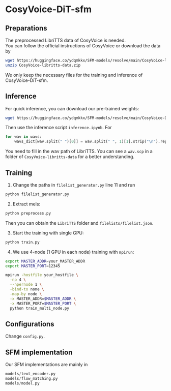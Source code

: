 # CosyVoice-DiT-sfm

## Preparations
The preprocessed LibriTTS data of CosyVoice is needed. \
You can follow the official instructions of CosyVoice or download the data by
```bash
wget https://huggingface.co/ydqmkkx/SFM-models/resolve/main/CosyVoice-libritts-data.zip
unzip CosyVoice-libritts-data.zip
```
We only keep the necessary files for the training and inference of CosyVoice-DiT-sfm.

## Inference
For quick inference, you can download our pre-trained weights:
```bash
wget https://huggingface.co/ydqmkkx/SFM-models/resolve/main/CosyVoice-DiT-sfm-libritts.pt
```
Then use the inference script `inference.ipynb`.
For
```python
for wav in wavs:
    wavs_dict[wav.split(" ")[0]] = wav.split(" ", 1)[1].strip("\n").replace("xxx", "your LibriTTS wav path")
```
You need to fill in the wav path of LibriTTS. You can see a `wav.scp` in a folder of `CosyVoice-libritts-data` for a better understanding.

## Training
1. Change the paths in `filelist_generator.py` line 11 and run
```bash
python filelist_generator.py
```
2. Extract mels:
```bash
python preprocess.py
```
Then you can obtain the `LibriTTS` folder and `filelists/filelist.json`.

3. Start the training with single GPU:
```bash
python train.py
```
4. We use 4-node (1 GPU in each node) training with `mpirun`:
```bash
export MASTER_ADDR=your_MASTER_ADDR
export MASTER_PORT=12345

mpirun -hostfile your_hostfile \
  -np 4 \
  --npernode 1 \
  -bind-to none \
  -map-by node \
  -x MASTER_ADDR=$MASTER_ADDR \
  -x MASTER_PORT=$MASTER_PORT \
  python train_multi_node.py
```

## Configurations
Change `config.py`.

## SFM implementation
Our SFM implementations are mainly in
```python
models/text_encoder.py
models/flow_matching.py
models/model.py
```